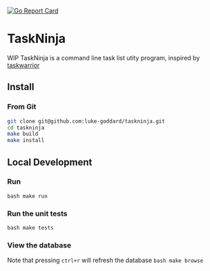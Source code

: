 [![Go Report Card](https://goreportcard.com/badge/github.com/luke-goddard/taskninja)](https://goreportcard.com/report/github.com/luke-goddard/taskninja)

# TaskNinja

WIP TaskNinja is a command line task list utity program, inspired by [taskwarrior](https://github.com/GothenburgBitFactory/taskwarrior)

## Install

### From Git

```bash
git clone git@github.com:luke-goddard/taskninja.git
cd taskninja
make build
make install
```

## Local Development
### Run
```bash make run ```

### Run the unit tests
```bash make tests ```

### View the database
Note that pressing `ctrl+r` will refresh the database
```bash make browse ```
